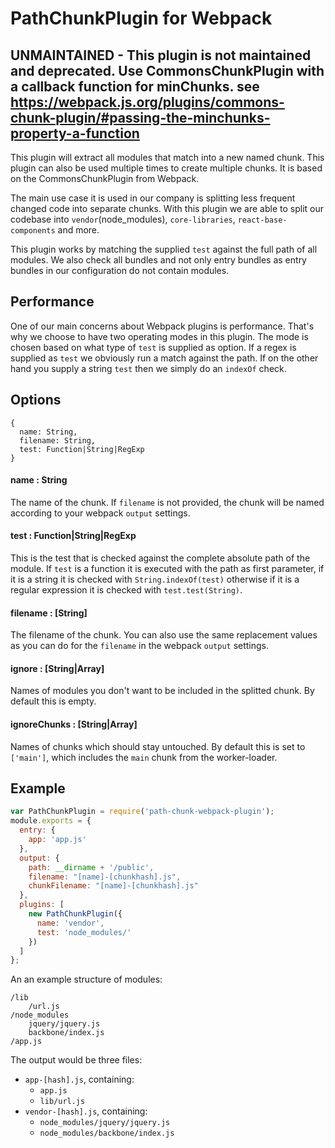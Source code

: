 # PathChunkPlugin for Webpack

## UNMAINTAINED - This plugin is not maintained and deprecated. Use CommonsChunkPlugin with a callback function for minChunks. see https://webpack.js.org/plugins/commons-chunk-plugin/#passing-the-minchunks-property-a-function

This plugin will extract all modules that match into a new named chunk. This plugin can also be used multiple times to
create multiple chunks. It is based on the CommonsChunkPlugin from Webpack.

The main use case it is used in our company is splitting less frequent changed code into separate chunks. With this plugin we
are able to split our codebase into `vendor`(node_modules), `core-libraries`, `react-base-components` and more.

This plugin works by matching the supplied `test` against the full path of all modules. We also check all bundles and not only entry bundles as entry bundles in our configuration do not contain modules.

## Performance

One of our main concerns about Webpack plugins is performance. That's why we choose to have two operating modes in this plugin.
The mode is chosen based on what type of `test` is supplied as option. If a regex is supplied as `test` we obviously run a match
against the path. If on the other hand you supply a string `test` then we simply do an `indexOf` check.

## Options

```
{
  name: String,
  filename: String,
  test: Function|String|RegExp
}
```

#### name : String
The name of the chunk. If `filename` is not provided, the chunk will be named according to your webpack `output` settings.

#### test : Function|String|RegExp
This is the test that is checked against the complete absolute path of the module. If `test` is a function it is executed with the path as first parameter, if it is a string it is checked with ```String.indexOf(test)``` otherwise if it is a regular expression it is checked with ```test.test(String)```.

#### filename : [String] 
The filename of the chunk. You can also use the same replacement values as you can do for the `filename` in the webpack `output` settings.

#### ignore : [String|Array<String>]
Names of modules you don't want to be included in the splitted chunk. By default this is empty.

#### ignoreChunks : [String|Array<String>]
Names of chunks which should stay untouched. By default this is set to `['main']`, which includes the `main` chunk from the worker-loader.

## Example

```js
var PathChunkPlugin = require('path-chunk-webpack-plugin');
module.exports = {
  entry: {
    app: 'app.js'
  },
  output: {
    path: __dirname + '/public',
    filename: "[name]-[chunkhash].js",
    chunkFilename: "[name]-[chunkhash].js"
  },
  plugins: [
    new PathChunkPlugin({
      name: 'vendor',
      test: 'node_modules/'
    })
  ]
};
```

An an example structure of modules:

```
/lib
    /url.js
/node_modules
    jquery/jquery.js
    backbone/index.js
/app.js
```

The output would be three files:

- `app-[hash].js`, containing:
    - `app.js`
    - `lib/url.js`
- `vendor-[hash].js`, containing:
    - `node_modules/jquery/jquery.js`
    - `node_modules/backbone/index.js`

